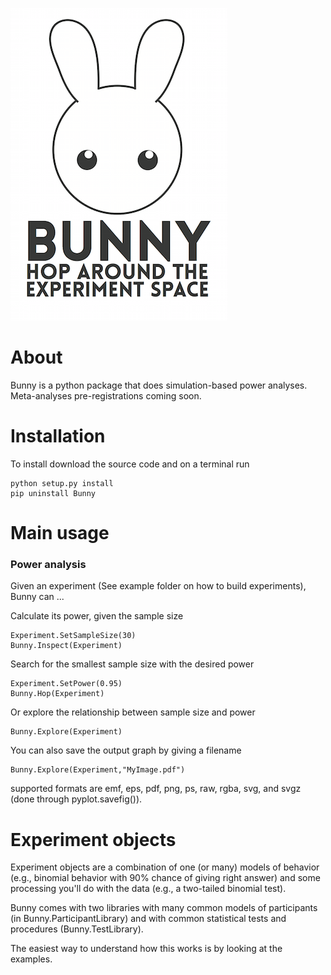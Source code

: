 ![Bunny](Logos/BunnyLogo.png)

# About

Bunny is a python package that does simulation-based power analyses. Meta-analyses pre-registrations coming soon.

# Installation

To install download the source code and on a terminal run

	python setup.py install
	pip uninstall Bunny

# Main usage

### Power analysis

Given an experiment (See example folder on how to build experiments), Bunny can ...

Calculate its power, given the sample size

	Experiment.SetSampleSize(30)
	Bunny.Inspect(Experiment)

Search for the smallest sample size with the desired power

	Experiment.SetPower(0.95)
	Bunny.Hop(Experiment)

Or explore the relationship between sample size and power

	Bunny.Explore(Experiment)

You can also save the output graph by giving a filename

	Bunny.Explore(Experiment,"MyImage.pdf")

supported formats are emf, eps, pdf, png, ps, raw, rgba, svg, and svgz (done through pyplot.savefig()).

# Experiment objects

Experiment objects are a combination of one (or many) models of behavior (e.g., binomial behavior with 90% chance of giving right answer) and some processing you'll do with the data (e.g., a two-tailed binomial test).

Bunny comes with two libraries with many common models of participants (in Bunny.ParticipantLibrary) and with common statistical tests and procedures (Bunny.TestLibrary).

The easiest way to understand how this works is by looking at the examples.